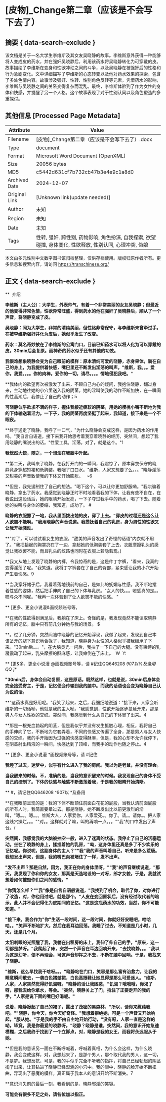 # [皮物]_Change第二章（应该是不会写下去了）



## 摘要  { data-search-exclude }

<!-- tcd_abstract -->
该文档是关于一名大学生李维斯及其女友吴晓静的故事。李维斯意外获得一种能够将人变成皮的药水，并在强奸吴晓静后，利用该药水将吴晓静转化为可穿戴的皮。故事描绘了李维斯在变身和性欲冲动之间的斗争，以及吴晓静在被强奸后的性格和行为急剧变化。文中详细描写了李维斯的心态转变以及他对药水效果的探索，包含了多处色情内容。故事涉及强奸、性转、性别角色反转等元素，凭借药水的影响，李维斯与吴晓静之间的关系变得复杂而混乱。最终，李维斯体验到了作为女性的身体和快感，并觉醒了另一个人格，这个故事表现了对于性别认同以及角色塑造的多重探讨。

<!-- tcd_abstract_end -->

## 其他信息 [Processed Page Metadata]

| Attribute       | Value                                  |
|-----------------|----------------------------------------|
| Filename        | [皮物]_Change第二章（应该是不会写下去了）.docx                             |
| Type            | document                                 |
| Format          | Microsoft Word Document (OpenXML)                               |
| Size            | 20056 bytes                           |
| MD5             | c5442d631cf7b732cb47b3e4e9c1a8d0                                  |
| Archived Date   | 2024-12-07                             |
| Original Link   | [Unknown link(update needed)]                         |
| Author          | 未知                               |
| Region          | 未知                               |
| Date            | 未知                                 |
| Tags            | 性转, 强奸, 跨性别, 药物影响, 角色扮演, 自我探索, 欲望碰撞, 身体变化, 性欲释放, 性别认同, 心理冲突, 伪娘                                 |

本文由多元性别中文数字图书馆归档整理，仅供存档使用。版权归原作者所有。更多信息和搜索内容，请访问 <https://transchinese.org/>


## 正文 { data-search-exclude }

<!-- tcd_main_text -->
**  介绍



**李维斯（主人公）：大学生，外表帅气，有着一个非常美丽的女友吴晓静；但最近的他变得非常色情，性欲异常旺盛，得到药水的他在强奸了吴晓静后，顺从了一个声音，将晓静变成了皮。**



**吴晓静：同为大学生，非常的清纯美丽，但性格非常保守，与李维斯未曾牵过手。在被李维斯强奸并化为皮后，她似乎发生了改变。**



**药水：莫名奇妙放在了李维斯的公寓门口，目前已知药水可以将人化为可以穿戴的皮，30min后会复原。而神奇的药水似乎还有其他的功效。**







**我很难想象晓静会变为自己眼前的模样：原本清纯可爱的晓静，赤身果体，骑在自己的身上，为我提供着快感，嘴巴里还不断发出淫荡的叫声。"维斯，我。。。爱你，我爱。。。。你的肉棒，爱你的一切。请尽。。。。情地侵犯我吧。"**



**我体内的欲望再次被激发了出来，不顾自己内心的疑问，我抱住晓静，翻过身来，主动地往她的小穴里送入我的阴茎。她的淫叫使我的动作不断加快，在一瞬间的性高潮后，我停止了自己的动作；5



**可晓静似乎欲求不满的样子，握住我接近疲软的阴茎，用她的樱桃小嘴不断地为我的下体输送着活力。一下子，我的阴茎再度坚挺了起来，我知道，接下来是一个不眠夜。**



**终于送走了晓静，我呼了一口气，"为什么晓静会变成这样，是因为药水的作用吗。"我自言自语道。接下来我开始思考着我穿着晓静的经历，突然间，想起了我用晓静的嘴说出的话。"性爱工具，淫荡。对了，就是这个。"1





**我恍然大悟，随之，一个想法在我脑中升起。**





**第二天，我叫来了晓静，在我打开门的一瞬间，我震惊了，原本穿衣保守的晓静竟身穿超短裙和低胸装。我咽了口口水。"维斯，人家又想要了么。。。"晓静淫荡又甜美的声音致使我的下体又开始膨胀。   ~6



**但是，我先遏制住了自己的想法。"喝下这个，可以让你更加舒服呦。"我哄骗着晓静，拿出了药水。我感觉到晓静正时不时地看着我的下体，让我有些不自在，在我说出这段话后，她的眼睛开始发亮，一下子夺过我手中的药水，喝了下去。随着她的尖叫与身体的萎缩，我知道，成功了。 #





**晓静的衣服撒了一地，我从里面拨出她的皮，穿了上去。"穿皮的过程还是这么让人欲罢不能啊。"我用晓静的声音说道。我摸抚着自己的乳房，身为男性的性欲又让我开始骚动。**



**"对了，可以试试看女生的衣服。"甜美的声音发出了奇怪的话语"内衣就不用了。"我把拾起的胸罩扔在了一边，拿起她的低胸装套了上去，衣服摩擦乳头的感觉让我欲罢不能，而且乳头的纹路也同时在衣服上若隐若现。)



**我又从地上发现了晓静的内裤，令我惊奇的是，这是件丁字裤，"看来，我真的变得淫荡了呢。"我笑道。我将丁字裤套在了自己的臀部，紧束感让我的小穴开始产生着快感。9



**当我穿好裙子后，我看着落地镜前的自己，是如此的妩媚与性感。我不断地摆着性感的姿势，然后把手伸向了自己的下体与乳房。"女人的快。。。嗯感真的是。。嗯与众不同呢。"我再一次体验到了让人欲罢不能的快感。 "



** [更多、更全小说漫&画视频账号等，



**在我的性欲得到满足后，我躺在了床上。奇怪的是，我发现竟然不能读取晓静所有的记忆，脑中只有前几分钟她与我的场景。 $



**。过了几分钟，突然间脑中晓静的记忆开始浮现，我做了起来，发现到自己本该岔开的腿下意识地合拢了，我知道，晓静身为女性的人格似乎被我继承了下来。"30min后。。。"，在大脑灵光一闪后，我拍了一下自己的大腿。没有束缚的乳房震动了起来，乳头摩擦的酥麻感，让我瘫倒在了床上。  W  Y:



** [更&多、更全小说漫 @画视频账号等，请 #记住QQ646208 *907以%及备用QQ ]**





**"30min后，身体会自动复原，这是原话。既然这样，也就是说，30min后身体会完全接受寄主，于是，记忆便会传输到我的脑中。而我的话语也会变为晓静自己认为说的话。**





**"这药水真是好用呢。"我笑了起来，之后，我细细地说道："接下来，人家会听维斯的一切话呦，他就是我的主人呦。"我感觉到，性欲开始逐步蔓延开来，那是男人与女人性欲的交织。突然间，我感觉到什么从自己的下体冒了出来。4





**那是一根充血勃起的阴茎，但是我似乎并没有发生抵触心理，相反，我将自己的手伸向了它，不断地为它套弄着，不同的快感又传遍了全身，那是男人与女人快感的交织。我的手开始因为过强的快感变得酥麻，但是，我的心却不允许我停下，在阴茎射出精液的一瞬间，快感达到了顶峰，而我手的动作也随之停止。4



** [更多、更全小说漫 *画视频账号等，请 #记住



**我睡了过去，迷梦中，似乎有什么进入了我的房间。我以为是老鼠，并没有理会。**



**当我醒来的时候，不，准确的是，当我的意识醒来的时候。我发现自己的身体不受自己的控制了。下体的快感与触感不断激荡着我，于是我的眼睛开始清晰。**



** #，请记住QQ646208 ^907以 *及备用



**在我眼前呈现的是：我的下体不断顶住前面白花花的屁股，当我认清前面屁股的所有人时，我简直要晕过去。那是晓静。她不断发出比以前更激烈的淫叫，"嗯。。。嗯。。。维斯大人，人家爱你，人家爱死。。你了。请。。请你。。把人家这贱穴操烂。。。""对。。这样就对了嘛，叫的再响一点。。。""我"的口中发出了声音。/



**突然间，我感觉我的大脑被抽空一般，进入了迷离的状态。我停止了自己的活塞运动。坐在了晓静的身上，揉捏着她的乳房，"呦，这身体里还真是多了不少欢乐的记忆呢。你说呢，这副身体的主人？""我"我的声音叫着自己，听来是多么荒唐。我想发出声来，但是，我的嘴巴向被堵住了一样，发不出声。**





**"发不出声？那是自然，因为，我正在你的身体里呀。""我"的声音继续说道，"那天，我发现了你和你的女友，那真是天造地设的一对呀，郎才女貌，于是，我就试想着如何摧毁你们之间的感情。"**





**"你猜怎么样？""我"像是自言自语般说道，"我找到了机会，取代了你，对你进行了改造，对，你也用过吧，就是那个。"人皮在变回原状后，没有经过取代者的暗示，此人并不会记得化为皮期间的记忆。"这是这瓶药水的功效，当然，你不可能知道。"**



**"接下来，我会作为"你"生活一段时间，这一段时间，你就好好安睡吧。哈哈哈。。"笑声不断地扩大，然后在我耳边回荡。我睡了过去，不知道是几小时，几天，还是几个月。**





**太阳刺眼的光照醒了我，我躺在出租房的床上，我伸了伸自己的手，"原来，这一切都是梦呀。"我爬起了床，突然一个声音在耳边回响开来，"去找晓静。。。"我以为这是幻听，便不再理会，可这声音却挥之不去，不断在脑中回响。于是，我找来了晓静。**



**"维斯，这么早找我干啥呀。。。"晓静站在门口，笑容是那么富有治愈力，让我的睡意瞬间散去，一袭白色褶皱裙，白色高跟鞋让她显得是那么可爱迷人。"维斯，人家，人家突然觉得好饥渴呀。"晓静的话让我困惑，"饥渴？哦哦哦，你渴了呀，那我去给你拿水，等会。"突然，晓静关上了门，拽住了正要走开的我的手，"人家是说下面的嘴巴好渴呢。"**



**说着，晓静掀起了自己的裙子，露出了茂密的黑森林，"所以，请你来慰藉我吧。""晓静，你今天，你今天好奇怪。"我想着拒绝她，可是一个声音又开始响起，"服从她。"于是我的手不由自主地开始行动，"没有呀，人家一直是这样的呦，毕竟，我是你最爱的晓静呀。"晓静？晓静是谁，突然间，我的意识开始急速模糊，之后我终于找到了一个立脚点，对，晓静是我的女王，而我将永远服从于她。**



**但是我的意识另一面在不断呼喊着，呼喊着真相，为什么会这样，为什么晓静，我会变成这样，对，我想起来了，是那个男人，那个取代我的男人，这一切，不是梦。我想反抗，可是，我的手似乎完全不听我的指挥，将自己已经勃起的阴茎掏了出来，让其钻进了晓静已经湿漉的小穴中。我的眼中，晓静的脸开始不断扭曲，浮现出了恶魔的模样。真正属于我本人的意识开始不断消失。7





**意识消失前的最后一刻，我看到的是，晓静邪淫的笑容。





**可能会有很多不足之处，请各位加以指正。**
<!-- tcd_main_text_end -->

